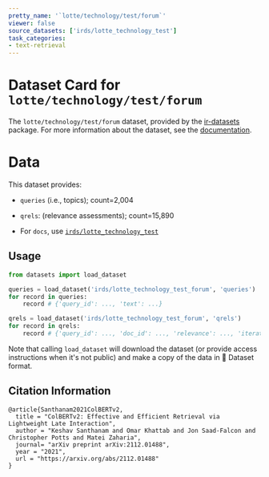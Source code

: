 ```yaml
---
pretty_name: '`lotte/technology/test/forum`'
viewer: false
source_datasets: ['irds/lotte_technology_test']
task_categories:
- text-retrieval
---
```


# Dataset Card for `lotte/technology/test/forum`

The `lotte/technology/test/forum` dataset, provided by the [ir-datasets](https://ir-datasets.com/) package.
For more information about the dataset, see the [documentation](https://ir-datasets.com/lotte#lotte/technology/test/forum).

# Data

This dataset provides:
 - `queries` (i.e., topics); count=2,004
 - `qrels`: (relevance assessments); count=15,890

 - For `docs`, use [`irds/lotte_technology_test`](https://huggingface.co/datasets/irds/lotte_technology_test)

## Usage

```python
from datasets import load_dataset

queries = load_dataset('irds/lotte_technology_test_forum', 'queries')
for record in queries:
    record # {'query_id': ..., 'text': ...}

qrels = load_dataset('irds/lotte_technology_test_forum', 'qrels')
for record in qrels:
    record # {'query_id': ..., 'doc_id': ..., 'relevance': ..., 'iteration': ...}

```

Note that calling `load_dataset` will download the dataset (or provide access instructions when it's not public) and make a copy of the
data in 🤗 Dataset format.

## Citation Information

```
@article{Santhanam2021ColBERTv2,
  title = "ColBERTv2: Effective and Efficient Retrieval via Lightweight Late Interaction",
  author = "Keshav Santhanam and Omar Khattab and Jon Saad-Falcon and Christopher Potts and Matei Zaharia", 
  journal= "arXiv preprint arXiv:2112.01488",
  year = "2021",
  url = "https://arxiv.org/abs/2112.01488"
}
```
